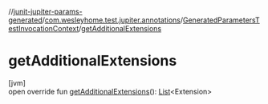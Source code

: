 //[junit-jupiter-params-generated](../../../index.md)/[com.wesleyhome.test.jupiter.annotations](../index.md)/[GeneratedParametersTestInvocationContext](index.md)/[getAdditionalExtensions](get-additional-extensions.md)

# getAdditionalExtensions

[jvm]\
open override fun [getAdditionalExtensions](get-additional-extensions.md)(): [List](https://kotlinlang.org/api/latest/jvm/stdlib/kotlin.collections/-list/index.html)&lt;Extension&gt;
